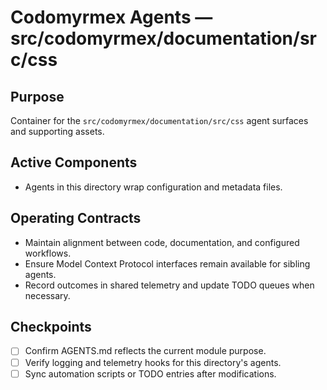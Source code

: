# Codomyrmex Agents — src/codomyrmex/documentation/src/css

## Purpose
Container for the `src/codomyrmex/documentation/src/css` agent surfaces and supporting assets.

## Active Components
- Agents in this directory wrap configuration and metadata files.

## Operating Contracts
- Maintain alignment between code, documentation, and configured workflows.
- Ensure Model Context Protocol interfaces remain available for sibling agents.
- Record outcomes in shared telemetry and update TODO queues when necessary.

## Checkpoints
- [ ] Confirm AGENTS.md reflects the current module purpose.
- [ ] Verify logging and telemetry hooks for this directory's agents.
- [ ] Sync automation scripts or TODO entries after modifications.
